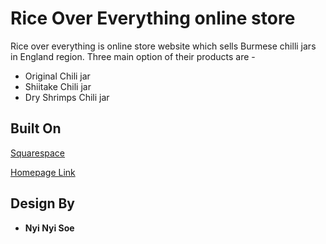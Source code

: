 # Rice Over Everything online store

Rice over everything is online store website which sells Burmese chilli jars in England region. Three main option of their products are -

* Original Chili jar
* Shiitake Chili jar
* Dry Shrimps Chili jar



## Built On
[Squarespace](https://www.squarespace.com/)

[Homepage Link](https://www.riceovereverything.com/)


## Design By

* **Nyi Nyi Soe** 

